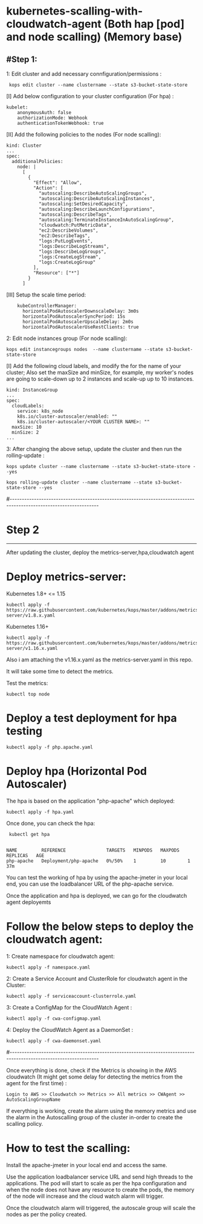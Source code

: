 # kubernetes-scalling-with-cloudwatch-agent (Both hap [pod] and node scalling) (Memory base)
  
  
 #Step 1:
 ----------------
 
1: Edit cluster and add necessary connfiguration/permissions :
 
     kops edit cluster --name clustername --state s3-bucket-state-store
     
 [I] Add below configuration to your cluster configuration (For hpa) : 

    kubelet:
        anonymousAuth: false
        authorizationMode: Webhook
        authenticationTokenWebhook: true
        
  [II] Add the following policies to the nodes (For node scalling):
   
    kind: Cluster 
    ... 
    spec: 
      additionalPolicies:
        node: |
          [
            {
              "Effect": "Allow",
              "Action": [
                "autoscaling:DescribeAutoScalingGroups",
                "autoscaling:DescribeAutoScalingInstances",
                "autoscaling:SetDesiredCapacity",
                "autoscaling:DescribeLaunchConfigurations",
                "autoscaling:DescribeTags",
                "autoscaling:TerminateInstanceInAutoScalingGroup",
                "cloudwatch:PutMetricData",
                "ec2:DescribeVolumes",
                "ec2:DescribeTags",
                "logs:PutLogEvents",
                "logs:DescribeLogStreams",
                "logs:DescribeLogGroups",
                "logs:CreateLogStream",
                "logs:CreateLogGroup"
              ],
              "Resource": ["*"]
            }
          ]

  [III] Setup the scale time period:
  
        kubeControllerManager:
          horizontalPodAutoscalerDownscaleDelay: 3m0s
          horizontalPodAutoscalerSyncPeriod: 15s
          horizontalPodAutoscalerUpscaleDelay: 2m0s
          horizontalPodAutoscalerUseRestClients: true

2: Edit node instances group (For node scalling):

    kops edit instancegroups nodes  --name clustername --state s3-bucket-state-store
    
  [I] Add the following cloud labels, and modify the for the name of your cluster; Also set the maxSize and minSize, for example, my worker's nodes are going to scale-down up to 2 instances and scale-up up to 10 instances.
  
    kind: InstanceGroup 
    ... 
    spec: 
      cloudLabels: 
        service: k8s_node 
        k8s.io/cluster-autoscaler/enabled: "" 
        k8s.io/cluster-autoscaler/<YOUR CLUSTER NAME>: "" 
      maxSize: 10 
      minSize: 2 
    ...
  
3: After changing the above setup, update the cluster and then run the rolling-update :

    kops update cluster --name clustername --state s3-bucket-state-store --yes
    
    kops rolling-update cluster --name clustername --state s3-bucket-state-store --yes
#------------------------------------------------------------------------------------------------------------------

    
    
# Step 2
--------------

After updating the cluster, deploy the metrics-server,hpa,cloudwatch agent 


# Deploy metrics-server:

Kubernetes 1.8+ <= 1.15

    kubectl apply -f https://raw.githubusercontent.com/kubernetes/kops/master/addons/metrics-server/v1.8.x.yaml
    
Kubernetes 1.16+

    kubectl apply -f https://raw.githubusercontent.com/kubernetes/kops/master/addons/metrics-server/v1.16.x.yaml
    
Also i am attaching the v1.16.x.yaml as the metrics-server.yaml in this repo.


It will take some time to detect the metrics.

Test the metrics:
 
    kubectl top node
    
# Deploy a test deployment for hpa testing

    kubectl apply -f php.apache.yaml
    
# Deploy hpa (Horizontal Pod Autoscaler)

The hpa is based on the application "php-apache" which deployed:

    kubectl apply -f hpa.yaml
    
Once done, you can check the hpa:

     kubectl get hpa


    NAME         REFERENCE               TARGETS   MINPODS   MAXPODS   REPLICAS   AGE
    php-apache   Deployment/php-apache   0%/50%    1         10        1          37m
    
You can test the working of hpa by using the apache-jmeter in your local end, you can use the loadbalancer URL of the php-apache service.

Once the application and hpa is deployed, we can go for the cloudwatch agent deployemts



# Follow the below steps to deploy the cloudwatch agent:



1: Create namespace for cloudwatch agent:

    kubectl apply -f namespace.yaml
    
2: Create a Service Account and ClusterRole for cloudwatch agent in the Cluster:

    kubectl apply -f serviceaccount-clusterrole.yaml
    
3: Create a ConfigMap for the CloudWatch Agent :

    kubectl apply -f cwa-configmap.yaml
    
4: Deploy the CloudWatch Agent as a DaemonSet :

    kubectl apply -f cwa-daemonset.yaml
    
#------------------------------------------------------------------------------------------------------------------

Once everything is done, check if the Metrics is showing in the AWS cloudwatch (It might get some delay for detecting the metrics from the agent for the first time) :

    Login to AWS >> Cloudwatch >> Metrics >> All metrics >> CWAgent >> AutoScalingGroupName 
    
If everything is working, create the alarm using the memory metrics and use the alarm in the Autoscalling group of the cluster in-order to create the scalling policy.


# How to test the scalling:

Install the apache-jmeter in your local end and access the same.

Use the application loadbalancer service URL and send high threads to the applications. The pod will start to scale as per the hpa configuration and when the node does not have any resource to create the pods, the memory of the node will increase and the cloud watch alarm will trigger. 

Once the cloudwatch alarm will triggered, the autoscale group will scale the nodes as per the policy created.
    
